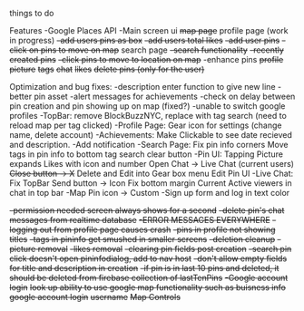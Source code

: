 things to do

Features
    -Google Places API
    -Main screen ui
        ~~map page~~
        profile page (work in progress)
            ~~-add users pins as box~~
            ~~-add users total likes~~
            ~~-add user pins~~
            ~~-click on pins to move on map~~
        search page
            ~~-search functionality~~
            ~~-recently created pins~~
            ~~-click pins to move to location on map~~
    -enhance pins
        ~~profile picture~~
        ~~tags~~
        ~~chat~~
        ~~likes~~
        ~~delete pins (only for the user)~~

Optimization and bug fixes:
-description enter function to give new line
-better pin asset
-alert messages for achievements
-check on delay between pin creation and pin showing up on map (fixed?)
-unable to switch google profiles
-TopBar: remove BlockBuzzNYC, replace with tag search (need to reload map per tag clicked)
-Profile Page: Gear icon for settings (change name, delete account)
    -Achievements: Make Clickable to see date recieved and description.
    -Add notification
-Search Page: Fix pin info corners
    Move tags in pin info to bottom
    tag search clear button
-Pin UI: Tapping Picture expands
    Likes with icon and number
    Open Chat -> Live Chat (current users)
    ~~Close button -> X~~
    Delete and Edit into Gear box menu
    Edit Pin UI
-Live Chat:
    Fix TopBar
    Send button -> Icon
    Fix bottom margin
    Current Active viewers in chat in top bar
-Map Pin icon -> Custom
-Sign up form and log in text color

~~-permission needed screen always shows for a second~~
~~-delete pin's chat messages from realtime database~~
~~-ERROR MESSAGES EVERYWHERE~~
~~-logging out from profile page causes crash~~
~~-pins in profile not showing titles~~
~~-tags in pininfo get smushed in smaller screens~~
~~-deletion cleanup~~
~~-picture removal~~
~~-likes removal~~
~~-clearing pin fields post creation~~
~~-search pin click doesn't open pininfodialog, add to nav host~~
~~-don't allow empty fields for title and description in creation~~
~~-if pin is in last 10 pins and deleted, it should be deleted from firebase collection of lastTenPins~~
~~-Google account login~~
~~look up ability to use google map functionality such as buisness info~~
~~google account login~~
~~username~~
~~Map Controls~~